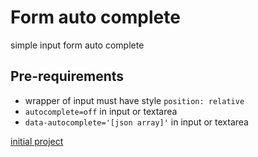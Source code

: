 # Form auto complete

simple input form auto complete

## Pre-requirements
- wrapper of input must have style `position: relative`
- `autocomplete=off` in input or textarea
- `data-autocomplete='[json array]'` in input or textarea

[initial project](https://codepen.io/dimaslanjaka/pen/MWxqJRX?editors=1010)
